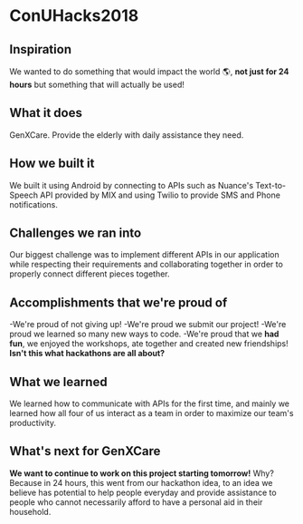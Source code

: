 # ConUHacks2018

## Inspiration
We wanted to do something that would impact the world :earth_americas:, **not just for 24 hours** but something that will actually be used!

## What it does
GenXCare. Provide the elderly with daily assistance they need.

## How we built it
We built it using Android by connecting to APIs such as Nuance's Text-to-Speech API provided by MIX and using Twilio to provide SMS and Phone notifications.

## Challenges we ran into
Our biggest challenge was to implement different APIs in our application while respecting their requirements and collaborating together in order to properly connect different pieces together. 

## Accomplishments that we're proud of
-We're proud of not giving up!
-We're proud we submit our project!
-We're proud we learned so many new ways to code.
-We're proud that we **had fun**, we enjoyed the workshops, ate together and created new friendships!
**Isn't this what hackathons are all about?**

## What we learned
We learned how to communicate with APIs for the first time, and mainly we learned how all four of us interact as a team in order to maximize our team's productivity. 

## What's next for GenXCare
**We want to continue to work on this project starting tomorrow!** Why? Because in 24 hours, this went from our hackathon idea, to an idea we believe has potential to help people everyday and provide assistance to people who cannot necessarily afford to have a personal aid in their household. 
